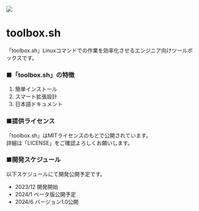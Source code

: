 ![](https://ryota1207.github.io/toolbox.doc/image/ogp/ogp.png) 

# toolbox.sh
 
「toolbox.sh」Linuxコマンドでの作業を効率化させるエンジニア向けツールボックスです。

### ■「toolbox.sh」の特徴

1. 簡単インストール<br>
2. スマート拡張設計
3. 日本語ドキュメント

### ■提供ライセンス

「toolbox.sh」はMITライセンスのもとで公開されています。<br>
詳細は「LICENSE」をご確認よろしくお願いします。

### ■開発スケジュール

以下スケジュールにて開発公開予定です。

* 2023/12 開発開始
* 2024/1 ベータ版公開予定
* 2024/6 バージョン1.0公開
